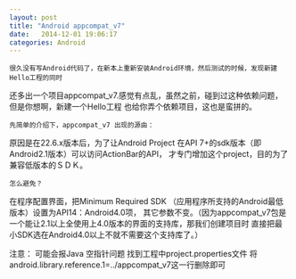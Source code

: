 ```yaml
---
layout: post
title: "Android appcompat_v7" 
date:   2014-12-01 19:06:17
categories: Android
---
```


    很久没有写Android代码了，在新本上重新安装Android环境，然后测试的时候，发现新建Hello工程的同时
还多出一个项目appcompat_v7.感觉有点乱，虽然之前，碰到过这种依赖问题，但是你想啊，新建一个Hello工程
也给你弄个依赖项目，这也是蛮拼的。

    先简单的介绍下，appcompat_v7 出现的源由：
原因是在22.6.x版本后，为了让Android Project 在API 7+的sdk版本（即Android2.1版本）可以访问ActionBar的API，
才专门增加这个project，目的为了兼容低版本的ＳＤＫ。

    怎么避免？
在程序配置界面，把Minimum Required SDK （应用程序所支持的Android最低版本）设置为API14：Android4.0项，
其它参数不变。（因为appcompat_v7包是一个能让2.1以上全使用上4.0版本的界面的支持库，那我们创建项目时
直接把最小SDK选在Android4.0以上不就不需要这个支持库了。）

注意：
    可能会报Java 空指针问题
    找到工程中project.properties文件
    将android.library.reference.1=../appcompat_v7这一行删除即可
    
